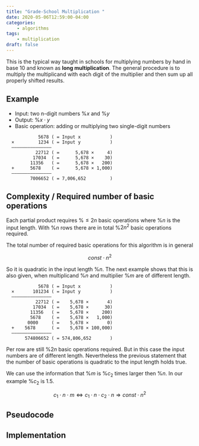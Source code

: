 ```yaml
---
title: "Grade-School Multiplication "
date: 2020-05-06T12:59:00-04:00
categories:
    - algorithms
tags:
    - multiplication
draft: false
---
```


This is the typical way taught in schools for multiplying numbers by hand in base 10 and known as **long multiplication**. The general procedure is to multiply the multiplicand with each digit of the multiplier and then sum up all properly shifted results. 

## Example

- Input: two n-digit numbers %$x%$ and %$y%$
- Output: %$x \cdot y%$
- Basic operation: adding or multiplying two single-digit numbers

```plaintext
            5678 ( = Input x           )
  ×         1234 ( = Input y           )
  ———————————————
           22712 ( =      5,678 ×     4)
          17034  ( =      5,678 ×    30)
         11356   ( =      5,678 ×   200)
  +      5678    ( =      5,678 × 1,000)
  ———————————————
         7006652 ( = 7,006,652         )
```

## Complexity / Required number of basic operations

Each partial product requires %$\leq 2n%$ basic operations where %$n%$ is the input length. With %$n%$ rows there are in total %$2n^2%$ basic operations required.

The total number of required basic operations for this algorithm is in general

$$
const \cdot n^2
$$

So it is quadratic in the input length %$n%$. The next example shows that this is also given, when multiplicand %$n%$ and multiplier %$m%$ are of different length.

```plaintext
            5678 ( = Input x           )
  ×       101234 ( = Input y           )
  ———————————————
           22712 ( =    5,678 ×       4) 
          17034  ( =    5,678 ×      30)
         11356   ( =    5,678 ×     200)
         5678    ( =    5,678 ×   1,000)
        0000     ( =    5,678 ×       0) 
  +    5678      ( =    5,678 × 100,000)
  ———————————————
       574806652 ( = 574,806,652       )
```

Per row are still %$2n%$ basic operations required. But in this case the input numbers are of different length. Nevertheless the previous statement that the number of basic operations is quadratic to the input length holds true.

We can use the information that %$m%$ is %$c_2%$ times larger then %$n%$. In our example %$c_2%$ is 1.5. 

$$
c_1 \cdot n \cdot m \Leftrightarrow c_1 \cdot n \cdot c_2 \cdot n \Rightarrow const \cdot n^2
$$

## Pseudocode

## Implementation
